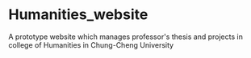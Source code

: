 # Humanities_website
A prototype website which manages professor's thesis and projects in college of Humanities in Chung-Cheng University
